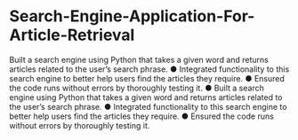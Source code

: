# Search-Engine-Application-For-Article-Retrieval

Built a search engine using Python that takes a given word and returns articles related to the user’s search phrase.
● Integrated functionality to this search engine to better help users find the articles they require.
● Ensured the code runs without errors by thoroughly testing it.
● Built a search engine using Python that takes a given word and returns articles related to the user’s search phrase.
● Integrated functionality to this search engine to better help users find the articles they require.
● Ensured the code runs without errors by thoroughly testing it.
